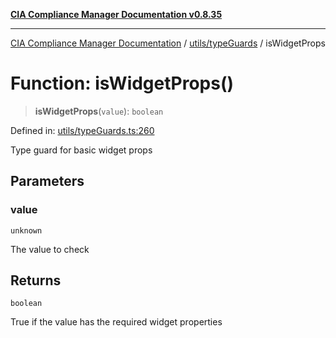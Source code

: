 [**CIA Compliance Manager Documentation v0.8.35**](../../../README.md)

***

[CIA Compliance Manager Documentation](../../../modules.md) / [utils/typeGuards](../README.md) / isWidgetProps

# Function: isWidgetProps()

> **isWidgetProps**(`value`): `boolean`

Defined in: [utils/typeGuards.ts:260](https://github.com/Hack23/cia-compliance-manager/blob/b297770fc62abf558e2711cd029bbbe74e6c5cfb/src/utils/typeGuards.ts#L260)

Type guard for basic widget props

## Parameters

### value

`unknown`

The value to check

## Returns

`boolean`

True if the value has the required widget properties
